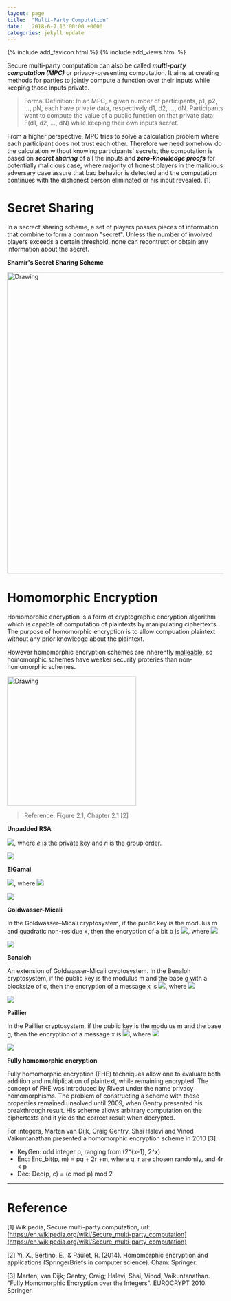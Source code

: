 ```yaml
---
layout: page
title:  "Multi-Party Computation"
date:   2018-6-7 13:00:00 +0000
categories: jekyll update
---
```

{% include add_favicon.html %}
{% include add_views.html %}

Secure multi-party computation can also be called ***multi-party computation (MPC)*** or privacy-presenting computation. It aims at creating methods for parties to jointly compute a function over their inputs while keeping those inputs private.

> Formal Definition: In an MPC, a given number of participants, p1, p2, ..., pN, each have private data, respectively d1, d2, ..., dN. Participants want to compute the value of a public function on that private data: F(d1, d2, ..., dN) while keeping their own inputs secret.

From a higher perspective, MPC tries to solve a calculation problem where each participant does not trust each other. Therefore we need somehow do the calculation without knowing participants' secrets, the computation is based on ***secret sharing*** of all the inputs and ***zero-knowledge proofs*** for potentially malicious case, where majority of honest players in the malicious adversary case assure that bad behavior is detected and the computation continues with the dishonest person eliminated or his input revealed. [1]

# Secret Sharing

In a secrect sharing scheme, a set of players posses pieces of information that combine to form a common "secret". Unless the number of involved players exceeds a certain threshold, none can recontruct or obtain any information about the secret.

**Shamir's Secret Sharing Scheme**

<img src="{{site.url}}{{site.baseurl}}/img/shamir.png" alt="Drawing" style="width: 700px;"/>

# Homomorphic Encryption

Homomorphic encryption is a form of cryptographic encryption algorithm which is capable of computation of plaintexts by manipulating ciphertexts. The purpose of homomorphic encryption is to allow compuation plaintext without any prior knowledge about the plaintext.	

However homomorphic encryption schemes are inherently [malleable](https://en.wikipedia.org/wiki/Malleability_(cryptography)), so homomorphic schemes have weaker security proteries than non-homomorphic schemes.

<img src="{{site.url}}{{site.baseurl}}/img/group_hm.png" alt="Drawing" style="width: 300px;"/>

>Reference: Figure 2.1, Chapter 2.1 [2]

**Unpadded RSA**

<img src="http://chart.googleapis.com/chart?cht=tx&chl= E(m)= m^e\quad mod\quad n" style="border:none;">, where *e* is the private key and *n* is the group order.

<img src="http://chart.googleapis.com/chart?cht=tx&chl= E(x_1)\cdot E(x_2)= {x_1}^e \cdot {x_2}^e\quad mod\quad n = E(x_1 \cdot x_2)" style="border:none;">

**ElGamal**

<img src="http://chart.googleapis.com/chart?cht=tx&chl= E(m)= (g^r, m \cdot h^r)" style="border:none;">, where <img src="http://chart.googleapis.com/chart?cht=tx&chl= r \in (0,\quad \dots\quad, m-1),\quad h = g^x" style="border:none;">

<img src="http://chart.googleapis.com/chart?cht=tx&chl= E(x_1)\cdot E(x_2)= (g^{r_1}, m \cdot h^{r_1})\cdot (g^{r_2}, m \cdot h^{r_2}) = (g^{r_1\quad %2B \quad r_2}, m \cdot h^{r_1\quad %2B \quad r_2}) = E(x_1 %2B x_2)" style="border:none;">

**Goldwasser-Micali**

In the Goldwasser–Micali cryptosystem, if the public key is the modulus m and quadratic non-residue x, then the encryption of a bit b is <img src="http://chart.googleapis.com/chart?cht=tx&chl= E(b) = x^b\quad r^2\quad mod\quad m" style="border:none;">, where <img src="http://chart.googleapis.com/chart?cht=tx&chl= r \in (0, \quad m-1)" style="border:none;">

<img src="http://chart.googleapis.com/chart?cht=tx&chl= E(b_1)\cdot E(b_2)= x^{b_1}\quad {r_1}^2\quad x^{b_2}\quad {r_2}^2\quad mod \quad m = x^{b_1 %2B b_2} \quad (r_1 r_2)^2\quad mod \quad m " style="border:none;">


**Benaloh**

An extension of Goldwasser-Micali cryptosystem. In the Benaloh cryptosystem, if the public key is the modulus m and the base g with a blocksize of c, then the encryption of a message x is <img src="http://chart.googleapis.com/chart?cht=tx&chl= E(x) = g^x\quad r^c\quad mod\quad m" style="border:none;">, where <img src="http://chart.googleapis.com/chart?cht=tx&chl= r \in (0, \quad m-1)" style="border:none;">

<img src="http://chart.googleapis.com/chart?cht=tx&chl= E(x_1)\cdot E(x_2)= g^{x_1}\quad {r_1}^c\quad g^{x_2}\quad {r_2}^c\quad mod \quad m = g^{x_1 %2B x_2} \quad (r_1 r_2)^c\quad mod \quad m " style="border:none;">


**Paillier**

In the Paillier cryptosystem, if the public key is the modulus m and the base g, then the encryption of a message x is <img src="http://chart.googleapis.com/chart?cht=tx&chl= E(x) = g^x\quad r^m\quad mod\quad m^2" style="border:none;">, where <img src="http://chart.googleapis.com/chart?cht=tx&chl= r \in (0, \quad m-1)" style="border:none;">

<img src="http://chart.googleapis.com/chart?cht=tx&chl= E(x_1)\cdot E(x_2)= g^{x_1}\quad {r_1}^m\quad g^{x_2}\quad {r_2}^m\quad mod \quad m^2 = g^{x_1 %2B x_2} \quad (r_1 r_2)^m\quad mod \quad m^2 " style="border:none;">

**Fully homomorphic encryption**

Fully homomorphic encryption (FHE) techniques allow one to evaluate both addition and multiplication of plaintext, while remaining encrypted. The concept of FHE was introduced by Rivest under the name privacy homomorphisms. The problem of constructing a scheme with these properties remained unsolved until 2009, when Gentry presented his breakthrough result. His scheme allows arbitrary computation on the ciphertexts and it yields the correct result when decrypted.

For integers,  Marten van Dijk, Craig Gentry, Shai Halevi and Vinod Vaikuntanathan presented a homomorphic encryption scheme in 2010 [3].

- KeyGen: odd integer p, ranging from (2^{x-1}, 2^x)
- Enc: Enc_bit(p, m) = pq + 2r +m, where q, r are chosen randomly, and 4r \< p
- Dec: Dec(p, c) = (c mod p) mod 2

---
# Reference

[1]  Wikipedia, Secure multi-party computation, url: [https://en.wikipedia.org/wiki/Secure_multi-party_computation](https://en.wikipedia.org/wiki/Secure_multi-party_computation)

[2] Yi, X., Bertino, E., & Paulet, R. (2014). Homomorphic encryption and applications (SpringerBriefs in computer science). Cham: Springer.

[3] Marten, van Dijk; Gentry, Craig; Halevi, Shai; Vinod, Vaikuntanathan. "Fully Homomorphic Encryption over the Integers". EUROCRYPT 2010. Springer.
